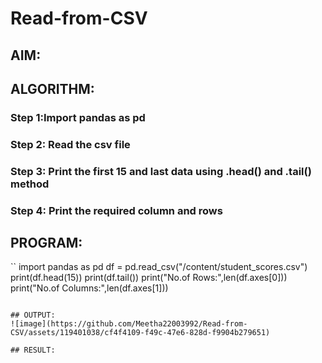 # Read-from-CSV

## AIM:

## ALGORITHM:
### Step 1:Import pandas as pd
### Step 2: Read the csv file
### Step 3: Print the first 15 and last data using .head() and .tail() method
### Step 4: Print the required column and rows


## PROGRAM:
``
import pandas as pd
df = pd.read_csv("/content/student_scores.csv")
print(df.head(15))
print(df.tail())
print("No.of Rows:",len(df.axes[0]))
print("No.of Columns:",len(df.axes[1]))
```

## OUTPUT:
![image](https://github.com/Meetha22003992/Read-from-CSV/assets/119401038/cf4f4109-f49c-47e6-828d-f9904b279651)

## RESULT:
